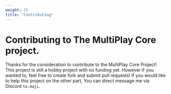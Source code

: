 ```yaml
---
weight: 15
title: "Contributing"
---
```


# Contributing to The MultiPlay Core project.

Thanks for the consideration to contribute to the MultiPlay Core Project! This project is still a hobby project with no funding yet. However if you wanted to, feel free to create fork and submit pull requests! If you would like to help this project on the other part, You can direct message me via Discord `to.maji`. 